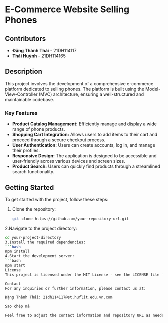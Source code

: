 # E-Commerce Website Selling Phones

## Contributors
- **Đặng Thành Thái** - 21DH114117
- **Thái Huỳnh** - 21DH114165

## Description
This project involves the development of a comprehensive e-commerce platform dedicated to selling phones. The platform is built using the Model-View-Controller (MVC) architecture, ensuring a well-structured and maintainable codebase.

### Key Features
- **Product Catalog Management:** Efficiently manage and display a wide range of phone products.
- **Shopping Cart Integration:** Allows users to add items to their cart and proceed through a secure checkout process.
- **User Authentication:** Users can create accounts, log in, and manage their profiles.
- **Responsive Design:** The application is designed to be accessible and user-friendly across various devices and screen sizes.
- **Product Search:** Users can quickly find products through a streamlined search functionality.

## Getting Started
To get started with the project, follow these steps:
1. Clone the repository:
   ```bash
   git clone https://github.com/your-repository-url.git
2.Navigate to the project directory:
   ```bash
   cd your-project-directory
3.Install the required dependencies:
   ```bash
   npm install
4.Start the development server:
   ```bash
   npm start
License
This project is licensed under the MIT License - see the LICENSE file for details.

Contact
For any inquiries or further information, please contact us at:

Đặng Thành Thái: 21dh114117@st.huflit.edu.vn.com

Sao chép mã

Feel free to adjust the contact information and repository URL as needed!






